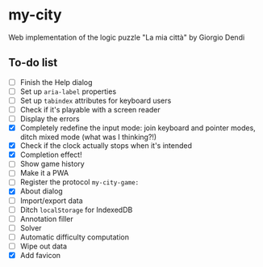 # my-city

Web implementation of the logic puzzle "La mia città" by Giorgio Dendi

## To-do list

- [ ] Finish the Help dialog
- [ ] Set up `aria-label` properties
- [ ] Set up `tabindex` attributes for keyboard users
- [ ] Check if it's playable with a screen reader
- [ ] Display the errors
- [x] Completely redefine the input mode: join keyboard and pointer modes, ditch mixed mode (what was I thinking?!)
- [x] Check if the clock actually stops when it's intended
- [x] Completion effect!
- [ ] Show game history
- [ ] Make it a PWA
- [ ] Register the protocol `my-city-game:`
- [x] About dialog
- [ ] Import/export data
- [ ] Ditch `localStorage` for IndexedDB
- [ ] Annotation filler
- [ ] Solver
- [ ] Automatic difficulty computation
- [ ] Wipe out data
- [x] Add favicon
